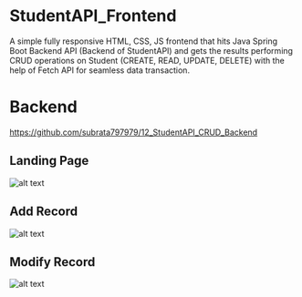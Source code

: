 # StudentAPI_Frontend
A simple fully responsive HTML, CSS, JS frontend that hits Java Spring Boot Backend API (Backend of StudentAPI) and gets the results performing CRUD operations on Student (CREATE, READ, UPDATE, DELETE) with the help of Fetch API for seamless data transaction.

# Backend 
https://github.com/subrata797979/12_StudentAPI_CRUD_Backend

## Landing Page
![alt text](https://i.imgur.com/5VNJ4F8.jpg)

## Add Record
![alt text](https://i.imgur.com/DZOHrA7.jpg)

## Modify Record
![alt text](https://i.imgur.com/A9mYnp2.jpg)

